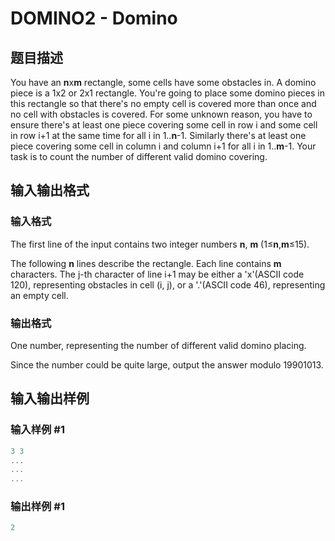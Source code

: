 # DOMINO2 - Domino

## 题目描述

You have an **n**x**m** rectangle, some cells have some obstacles in. A domino piece is a 1x2 or 2x1 rectangle. You're going to place some domino pieces in this rectangle so that there's no empty cell is covered more than once and no cell with obstacles is covered. For some unknown reason, you have to ensure there's at least one piece covering some cell in row i and some cell in row i+1 at the same time for all i in 1..**n**-1. Similarly there's at least one piece covering some cell in column i and column i+1 for all i in 1..**m**-1. Your task is to count the number of different valid domino covering.

## 输入输出格式

### 输入格式

The first line of the input contains two integer numbers **n**, **m** (1≤**n**,**m**≤15).

The following **n** lines describe the rectangle. Each line contains **m** characters. The j-th character of line i+1 may be either a 'x'(ASCII code 120), representing obstacles in cell (i, j), or a '.'(ASCII code 46), representing an empty cell.

### 输出格式

One number, representing the number of different valid domino placing.

Since the number could be quite large, output the answer modulo 19901013.

## 输入输出样例

### 输入样例 #1

```cpp
3 3
...
...
...
```


### 输出样例 #1

```cpp
2
```


